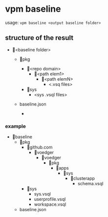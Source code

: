 # vpm baseline
usage: `vpm baseline <output baseline folder>`

## structure of the result
- 📁\<baseline folder\>
  - 📁pkg
    - 📁\<repo domain\>
      - 📁\<path elem1\>
        - 📁\<path elemN\> 
          - \<.vsq files\>
    - 📁sys
      - \<sys .vsql files\>
  - baseline.json 

    - 
    
### example
- 📁baseline
  - 📁pkg 
    - 📁github.com
      - 📁voedger
        - 📁voedger
          - 📁pkg
            - 📁apps
              - 📁sys
                - 📁clusterapp
                  - schema.vsql
    - 📁sys
      - sys.vsql
      - userprofile.vsql
      - workspace.vsql
  - baseline.json
             
